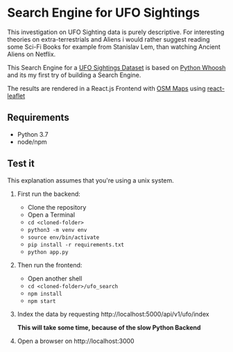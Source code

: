 # Search Engine for UFO Sightings

This investigation on UFO Sighting data is purely descriptive. For interesting theories on extra-terrestrials and Aliens i would rather suggest reading some Sci-Fi Books for example from Stanislav Lem, than watching Ancient Aliens on Netflix.

This Search Engine for a [UFO Sightings Dataset](https://www.kaggle.com/NUFORC/ufo-sightings) is based on [Python Whoosh](https://whoosh.readthedocs.io/en/latest/intro.html) and its my first try of building a Search Engine.

The results are rendered in a React.js Frontend with [OSM Maps](https://www.openstreetmap.org/) using [react-leaflet](https://www.openstreetmap.org/)

## Requirements
* Python 3.7
* node/npm

## Test it

This explanation assumes that you're using a unix system.

1. First run the backend:
    - Clone the repository
    - Open a Terminal
    - `cd <cloned-folder>`
    - `python3 -m venv env`
    - `source env/bin/activate`
    - `pip install -r requirements.txt`
    - `python app.py`

1. Then run the frontend:
    - Open another shell
    - `cd <cloned-folder>/ufo_search`
    - `npm install`
    - `npm start`

1. Index the data by requesting http://localhost:5000/api/v1/ufo/index
 
    **This will take some time, because of the slow Python Backend**
    
1. Open a browser on http://localhost:3000









